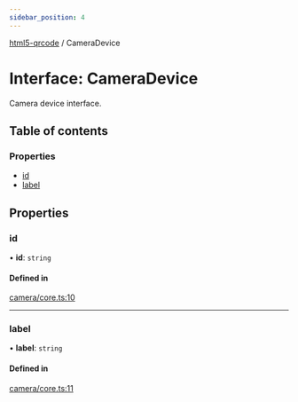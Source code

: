 ```yaml
---
sidebar_position: 4
---
```


[html5-qrcode](../) /  CameraDevice

# Interface: CameraDevice

Camera device interface.

## Table of contents

### Properties

- [id](CameraDevice.md#id)
- [label](CameraDevice.md#label)

## Properties

### id

• **id**: `string`

#### Defined in

[camera/core.ts:10](https://github.com/mebjas/html5-qrcode/blob/600717e/src/camera/core.ts#L10)

___

### label

• **label**: `string`

#### Defined in

[camera/core.ts:11](https://github.com/mebjas/html5-qrcode/blob/600717e/src/camera/core.ts#L11)
